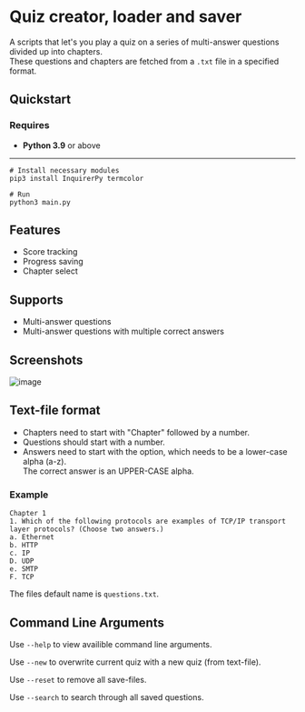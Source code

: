 # Quiz creator, loader and saver

A scripts that let's you play a quiz on a series of multi-answer questions divided up into chapters.  
These questions and chapters are fetched from a `.txt` file in a specified format.

## Quickstart

### Requires

- **Python 3.9** or above

---

```shell
# Install necessary modules
pip3 install InquirerPy termcolor

# Run
python3 main.py
```

## Features

- Score tracking
- Progress saving
- Chapter select

## Supports

- Multi-answer questions
- Multi-answer questions with multiple correct answers

## Screenshots

![image](https://user-images.githubusercontent.com/63741680/159105089-796b8f4e-8ec8-4e83-9a2f-bc3023cb7069.png)

## Text-file format

- Chapters need to start with "Chapter" followed by a number.  
- Questions should start with a number.  
- Answers need to start with the option, which needs to be a lower-case alpha (a-z).  
  The correct answer is an UPPER-CASE alpha.

### Example

```plaintext
Chapter 1 
1. Which of the following protocols are examples of TCP/IP transport layer protocols? (Choose two answers.)
a. Ethernet
b. HTTP
c. IP
D. UDP
e. SMTP
F. TCP
```

The files default name is `questions.txt`.

## Command Line Arguments

Use `--help` to view availible command line arguments.

Use `--new` to overwrite current quiz with a new quiz (from text-file).

Use `--reset` to remove all save-files.

Use `--search` to search through all saved questions.
